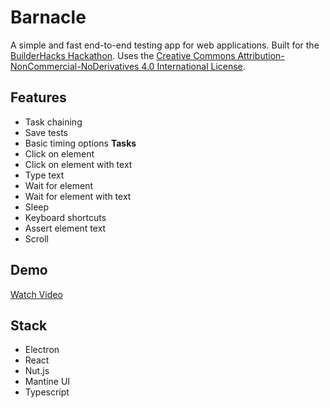 # Barnacle

A simple and fast end-to-end testing app for web applications. Built for the [BuilderHacks Hackathon](https://hacks.buildergroop.com/). Uses the [Creative Commons Attribution-NonCommercial-NoDerivatives 4.0 International License](/LICENSE.md).

## Features
- Task chaining
- Save tests
- Basic timing options
**Tasks**
- Click on element
- Click on element with text
- Type text
- Wait for element
- Wait for element with text
- Sleep
- Keyboard shortcuts
- Assert element text
- Scroll
## Demo

<a href="https://drive.google.com/file/d/11QT8nEQHVJf_hHHniMIm4PpFUsEqlXdF/view?usp=sharing">Watch Video</a>

## Stack
- Electron
- React
- Nut.js
- Mantine UI
- Typescript
